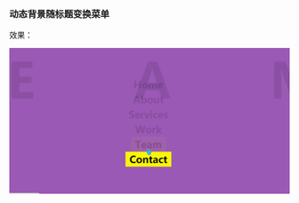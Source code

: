### 动态背景随标题变换菜单

效果：

![演示](https://raw.githubusercontent.com/DW62/ImgStg/master/202305230853713.gif)
